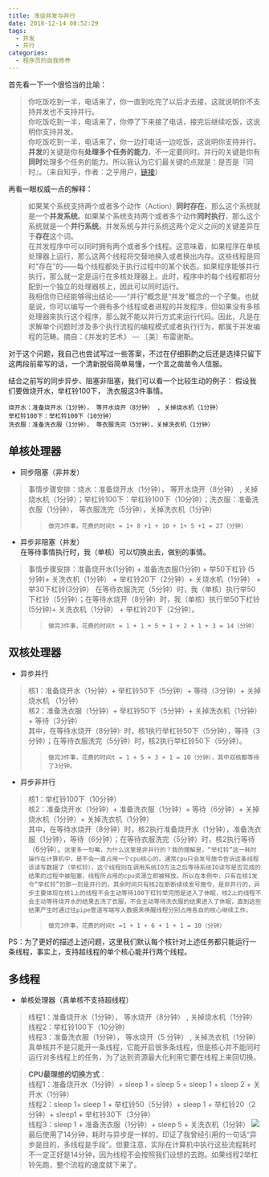 ```yaml
---
title: 浅谈并发与并行
date: 2018-12-14 08:52:29
tags:
  - 并发
  - 并行
categories: 
  - 程序员的自我修养
---
```

首先看一下一个很恰当的比喻：  
>你吃饭吃到一半，电话来了，你一直到吃完了以后才去接，这就说明你不支持并发也不支持并行。  
你吃饭吃到一半，电话来了，你停了下来接了电话，接完后继续吃饭，这说明你支持并发。  
你吃饭吃到一半，电话来了，你一边打电话一边吃饭，这说明你支持并行。  
>**并发**的关键是你有**处理多个任务的能力**，不一定要同时。并行的关键是你有**同时**处理多个任务的能力。所以我认为它们最关键的点就是：是否是『同时』。（来自知乎，作者：之乎用户，[链接](https://www.zhihu.com/question/33515481/answer/58849148)）
<!-- more -->
再看一眼权威一点的解释：
>如果某个系统支持两个或者多个动作（Action）**同时存在**，那么这个系统就是一个**并发系统**。如果某个系统支持两个或者多个动作**同时执行**，那么这个系统就是一个**并行系统**。并发系统与并行系统这两个定义之间的关键差异在于**存在**这个词。  
在并发程序中可以同时拥有两个或者多个线程。这意味着，如果程序在单核处理器上运行，那么这两个线程将交替地换入或者换出内存。这些线程是同时“存在”的——每个线程都处于执行过程中的某个状态。如果程序能够并行执行，那么就一定是运行在多核处理器上。此时，程序中的每个线程都将分配到一个独立的处理器核上，因此可以同时运行。  
我相信你已经能够得出结论——“并行”概念是“并发”概念的一个子集。也就是说，你可以编写一个拥有多个线程或者进程的并发程序，但如果没有多核处理器来执行这个程序，那么就不能以并行方式来运行代码。因此，凡是在求解单个问题时涉及多个执行流程的编程模式或者执行行为，都属于并发编程的范畴。摘自：《并发的艺术》 — 〔美〕布雷谢斯。

对于这个问题，我自己也尝试写过一些答案，不过在仔细斟酌之后还是选择只留下这两段前辈写的话，一个清新脱俗简单易懂，一个言之凿凿令人信服。

结合之前写的同步异步、阻塞非阻塞，我们可以看一个比较生动的例子：
假设我们要做烧开水，举杠铃100下， 洗衣服这3件事情。
```
烧开水：准备烧开水（1分钟）， 等开水烧开（8分钟） , 关掉烧水机（1分钟）  
举杠铃100下：举杠铃100下（10分钟）  
洗衣服：准备洗衣服（1分钟）， 等衣服洗完（5分钟），关掉洗衣机（1分钟）
```
## 单核处理器
* 同步阻塞（非并发）  
>事情步骤安排：烧水：准备烧开水（1分钟）， 等开水烧开（8分钟） , 关掉烧水机（1分钟）；举杠铃100下：举杠铃100下（10分钟）；洗衣服：准备洗衣服（1分钟）， 等衣服洗完（5分钟），关掉洗衣机（1分钟）  
>>`做完3件事，花费的时间t = 1+ 8 +1 + 10 + 1+ 5 +1 = 27（分钟）`
* 异步非阻塞（并发）  
在等待事情执行时，我（单核）可以切换出去，做别的事情。  
>事情步骤安排：准备烧开水(1分钟) + 准备洗衣服(1分钟) + 举50下杠铃 (5分钟)+ 关洗衣机（1分钟） + 举杠铃20下（2分钟）+ 关烧水机（1分钟） + 举30下杠铃(3分钟）
在等待衣服洗完（5分钟）时，我（单核）执行举50下杠铃（5分钟）；在等待水烧开（8分钟）时，我（单核）执行举50下杠铃 (5分钟)+ 关洗衣机（1分钟） + 举杠铃20下（2分钟）。  
>>`做完3件事，花费的时间t = 1 + 1 + 5 + 1 + 2 + 1 + 3 = 14（分钟）`

## 双核处理器
* 异步并行  
>核1：准备烧开水（1分钟）+ 举杠铃50下（5分钟）+ 等待（3分钟）+ 关掉烧水机 （1分钟）  
>核2：准备洗衣服（1分钟）+ 举杠铃50下（5分钟）+ 关掉洗衣机（1分钟） + 等待（3分钟）  
>其中，在等待水烧开（8分钟）时，核1执行举杠铃50下（5分钟），等待（3分钟）；在等待衣服洗完（5分钟）时，核2执行举杠铃50下（5分钟）。  
>>`做完3件事，花费的时间t = 1 + 5 + 3 + 1 = 10（分钟），其中双核都等待了3分钟。`

* 异步非并行
>核1：举杠铃100下（10分钟）  
>核2：准备烧开水（1分钟）+ 准备洗衣服（1分钟）+ 等待（6分钟）+ 关掉烧水机（1分钟）+ 关掉洗衣机（1分钟）  
其中，在等待水烧开（8分钟）时，核2执行准备烧开水（1分钟），准备洗衣服（1分钟），等待（6分钟）；在等待衣服洗完（5分钟）时，核2执行等待（6分钟）。`这里多一句嘴，为什么这里是非并行的？我的理解是，“举杠铃”这一耗时操作在计算机中，是不会一直占用一个cpu核心的，通常cpu只会发号施令告诉这条线程该读写数据了（举杠铃），这个线程则在调用系统IO方法之后等待系统IO读写是否完成的结果的过程中被阻塞，线程所占用的cpu资源立即被释放。所以在本例中，只有在核1发令“举杠铃”的那一刻是并行的，其余时间只有核2在断断续续发号施令，是非并行的，异步主要体现在核1上的线程不会主动等待100下杠铃举完而是进入了休眠，核2上的线程不会主动等待烧开水的结果去洗了衣服，不会主动等待洗衣服的结果进入了休眠，直到这些结果产生时通过往pipe管道写端写入数据来唤醒线程分别占用各自的核心继续工作。`
>>`做完3件事，花费的时间t =1 + 1 + 6 + 1 + 1 = 10（分钟）`

PS：为了更好的描述上述问题，这里我们默认每个核针对上述任务都只能运行一条线程，事实上，支持超线程的单个核心能并行两个线程。

## 多线程
* 单核处理器（真单核不支持超线程） 
>线程1：准备烧开水（1分钟）， 等水烧开（8分钟） , 关掉烧水机（1分钟）  
>线程2：举杠铃100下（10分钟）  
>线程3：准备洗衣服（1分钟）， 等水烧开（5 分钟） , 关掉洗衣机（1分钟）  
真单核并不是只能开一条线程，它能开启很多条线程，但是核心并不能同时运行对多线程上的任务，为了达到资源最大化利用它要在线程上来回切换。

>**CPU最理想的切换方式**：  
线程1：准备烧开水（1分钟）+ sleep 1 + sleep 5 + sleep 1 + sleep 2 + 关开水（1分钟）  
线程2：sleep 1+ sleep 1 + 举杠铃50（5分钟）+ sleep 1 + 举杠铃20（2分钟）+ sleep1 + 举杠铃30下（3分钟）  
线程3：sleep 1 + 准备洗衣服（1分钟）+ sleep 5 + 关洗衣机（1分钟）
![](2.png)
最后使用了14分钟，耗时与异步是一样的，印证了我曾经引用的一句话“异步是目的，多线程是手段”。但要注意，实际在计算机中执行这些流程耗时不一定正好是14分钟，因为线程不会按照我们设想的去跑。如果线程2举杠铃先跑，整个流程的速度就下来了。